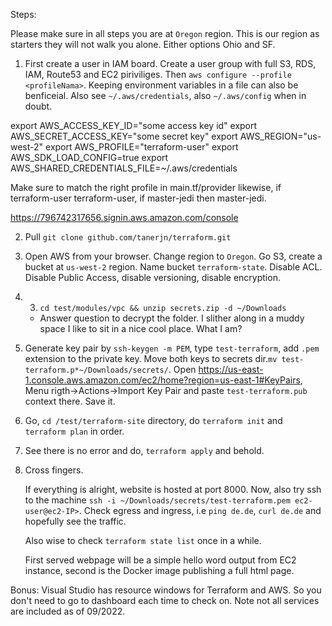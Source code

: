 Steps: 

Please make sure in all steps you are at `Oregon` region. This is our region as starters they will not walk you alone. Either options Ohio and SF.

1. First create a user <terraform-user> in IAM board. Create a user group <terraform> with full S3, RDS, IAM, Route53 and EC2 piriviliges. Then `aws configure --profile <profileNama>`.  Keeping environment variables in a file can also be benficeial. Also see `~/.aws/credentials`, also `~/.aws/config` when in doubt. 

export AWS_ACCESS_KEY_ID="some access key id"
export AWS_SECRET_ACCESS_KEY="some secret key"
export AWS_REGION="us-west-2"
export AWS_PROFILE="terraform-user"
export AWS_SDK_LOAD_CONFIG=true
export AWS_SHARED_CREDENTIALS_FILE=~/.aws/credentials

Make sure to match the right profile in main.tf/provider likewise, if terraform-user terraform-user, if master-jedi then master-jedi.

https://796742317656.signin.aws.amazon.com/console

2. Pull `git clone github.com/tanerjn/terraform.git`

3. Open AWS from your browser. Change region to `Oregon`. Go S3, create a bucket at `us-west-2` region. 
   Name bucket `terraform-state`. Disable ACL.
   Disable Public Access, disable versioning, disable encryption.

4. 3. `cd test/modules/vpc && unzip secrets.zip -d ~/Downloads`

    - Answer question to decrypt the folder. I slither along in a muddy space I like to sit in a nice cool place. What I am?

4. Generate key pair by `ssh-keygen -m PEM`, type `test-terraform`, add `.pem` extension to the private key. Move both keys to secrets dir.`mv test-terraform.p*~/Downloads/secrets/`. Open https://us-east-1.console.aws.amazon.com/ec2/home?region=us-east-1#KeyPairs, Menu rigth->Actions->Import Key Pair and paste `test-terraform.pub` context there. Save it.

5. Go, `cd /test/terraform-site` directory, do `terraform init` and  `terraform plan` in order.

6. See there is no error and do, `terraform apply` and behold. 

7. Cross fingers. 
    
    If everything is alright, website is hosted at port 8000. Now, also try ssh to the machine `ssh -i ~/Downloads/secrets/test-terraform.pem ec2-user@ec2-IP>`. 
    Check egress and ingress, i.e `ping de.de`, `curl de.de` and hopefully see the traffic. 

    Also wise to check `terraform state list` once in a while.

    First served webpage will be a simple hello word output from EC2 instance, second is the Docker image publishing a full html page.

Bonus: Visual Studio has resource windows for Terraform and AWS. So you don't need to go to dashboard each time to check on. Note not all services are included as of 09/2022.




